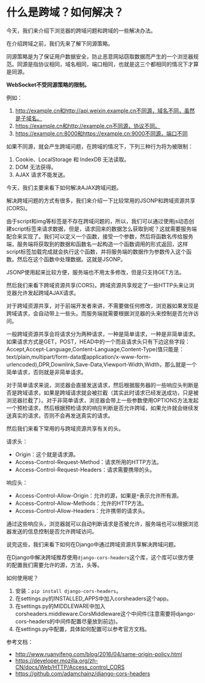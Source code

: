 # 什么是跨域？如何解决？

今天，我们来介绍下浏览器的跨域问题和跨域的一些解决办法。

在介绍跨域之前，我们先来了解下同源策略。

同源策略是为了保证用户数据安全，防止恶意网站窃取数据而产生的一个浏览器规范。同源是指协议相同，域名相同，端口相同，也就是这三个都相同的情况下才算是同源。

**WebSocket不受同源策略的限制。**

例如：
1. http://example.cn和http://api.weixin.example.cn不同源，域名不同，虽然是子域名。
2. https://example.cn和http://example.cn不同源，协议不同。
3. https://example.cn:8000和https://example.cn:9000不同源，端口不同

如果不同源，就会产生跨域问题，在跨域的情况下，下列三种行为将为被限制：
1. Cookie、LocalStorage 和 IndexDB 无法读取。
2. DOM 无法获得。
3. AJAX 请求不能发送。

今天，我们主要来看下如何解决AJAX跨域问题。

解决跨域问题的方式有很多，我们来介绍一下比较常用的JSONP和跨域资源共享(CORS)。

由于script和img等标签是不存在跨域问题的，所以，我们可以通过使用js动态创建script标签来请求数据，但是，请求回来的数据怎么获取到呢？这就需要服务端配合来实现了。我们可以定义一个函数，接受一个参数，然后将函数名传给服务端，服务端将获取到的数据和函数名一起构造一个函数调用的形式返回，这样script标签加载完成就会执行这个函数，并将服务端的数据作为参数传入这个函数。然后在这个函数中处理数据。这就是JSONP。

JSONP使用起来比较方便，服务端也不用太多修改，但是只支持GET方法。

然后我们来看下跨域资源共享(CORS)。跨域资源共享规定了一些HTTP头来让浏览器允许发起跨域AJAX请求。

对于跨域资源共享，对于前端开发者来讲，不需要做任何修改，浏览器如果发现是跨域请求，会自动带上一些头。而服务端就需要根据浏览器的头来控制是否允许访问。

一般跨域资源共享会将请求分为两种请求，一种是简单请求，一种是非简单请求。如果请求方式是GET，POST，HEAD中的一个而且请求头只有下边这些字段：Accept,Accept-Language,Content-Language,Content-Type(值只能是：text/plain,multipart/form-data或application/x-www-form-urlencoded),DPR,Downlink,Save-Data,Viewport-Width,Width，那么就是一个简单请求，否则就是非简单请求。

对于简单请求来说，浏览器会直接发送请求，然后根据服务器的一些响应头判断是否是跨域请求，如果是跨域请求就会被拦截（其实此时请求已经发送成功，只是被浏览器拦截了）。对于非简单请求，浏览器会带上一些参数使用OPTIONS方法发起一个预检请求，然后根据预检请求的响应判断是否允许跨域，如果允许就会继续发送真实的请求，否则不会再发送真实的请求。

然后我们来看下常用的与跨域资源共享有关的头。

请求头：
- Origin：这个就是请求源。
- Access-Control-Request-Method：请求所用的HTTP方法。
- Access-Control-Request-Headers：请求需要携带的头。

响应头：
- Access-Control-Allow-Origin：允许的源，如果是`*`表示允许所有源。
- Access-Control-Allow-Methods：允许的HTTP方法。
- Access-Control-Allow-Headers：允许携带的请求头。

通过这些响应头，浏览器就可以自动判断请求是否被允许，服务端也可以根据浏览器发送的信息控制是否允许跨域访问。


说完这些，我们来看下如何在Django中通过跨域资源共享解决跨域问题。

在Django中解决跨域推荐使用`django-cors-headers`这个库，这个库可以很方便的配置我们需要允许的源，方法，头等。

如何使用呢？

1. 安装：`pip install django-cors-headers`。
2. 在settings.py的INSTALLED_APPS中加入corsheaders这个app。
3. 在settings.py的MIDDLEWARE中加入corsheaders.middleware.CorsMiddleware这个中间件(注意需要将django-cors-headers的中间件配置尽量放到前边)。
4. 在settings.py中配置，具体如何配置可以参考官方文档。


参考文档：
- http://www.ruanyifeng.com/blog/2016/04/same-origin-policy.html
- https://developer.mozilla.org/zh-CN/docs/Web/HTTP/Access_control_CORS
- https://github.com/adamchainz/django-cors-headers

